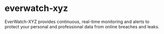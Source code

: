 # everwatch-xyz
EverWatch-XYZ provides continuous, real-time monitoring and alerts to protect your personal and professional data from online breaches and leaks.
